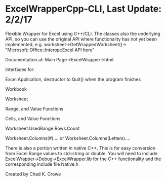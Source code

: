 # ExcelWrapperCpp-CLI, Last Update: 2/2/17
Flexible Wrapper for Excel using C++/CLI.  The classes also the underlying API, so you can use the original API where functionality has not yet been implemented, e.g. worksheet->GetWrappedWorksheet()-> "Microsoft::Office::Interop::Excel API here"

Documentation at: Main Page->ExcelWrapper->html

Interfaces for:

Excel.Application, destructor to Quit() when the program finishes

Workbook

Worksheet

Range, and Value Functions

Cells, and Value Functions

Worksheet.UsedRange.Rows.Count

Worksheet.Columns(#).... or Worksheet.Columns(Letters)....


There is also a portion written in native C++.  This is for easy conversion from Excel Range values to std::string or double.  You will need to include ExcelWrapper->Debug->ExcelWrapper.lib for the C++ functionality and the corresponding include file Native.h


Created by Chad K. Crowe
